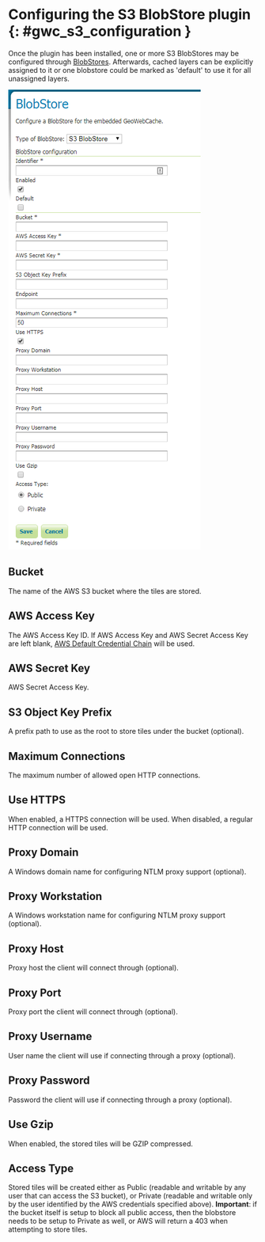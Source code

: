 # Configuring the S3 BlobStore plugin {: #gwc_s3_configuration }

Once the plugin has been installed, one or more S3 BlobStores may be configured through [BlobStores](../../geowebcache/webadmin/blobstores.md). Afterwards, cached layers can be explicitly assigned to it or one blobstore could be marked as 'default' to use it for all unassigned layers.

![](img/s3blobstore.png)

## Bucket

The name of the AWS S3 bucket where the tiles are stored.

## AWS Access Key

The AWS Access Key ID. If AWS Access Key and AWS Secret Access Key are left blank, [AWS Default Credential Chain](https://docs.aws.amazon.com/sdk-for-java/v1/developer-guide/credentials.html) will be used.

## AWS Secret Key

AWS Secret Access Key.

## S3 Object Key Prefix

A prefix path to use as the root to store tiles under the bucket (optional).

## Maximum Connections

The maximum number of allowed open HTTP connections.

## Use HTTPS

When enabled, a HTTPS connection will be used. When disabled, a regular HTTP connection will be used.

## Proxy Domain

A Windows domain name for configuring NTLM proxy support (optional).

## Proxy Workstation

A Windows workstation name for configuring NTLM proxy support (optional).

## Proxy Host

Proxy host the client will connect through (optional).

## Proxy Port

Proxy port the client will connect through (optional).

## Proxy Username

User name the client will use if connecting through a proxy (optional).

## Proxy Password

Password the client will use if connecting through a proxy (optional).

## Use Gzip

When enabled, the stored tiles will be GZIP compressed.

## Access Type

Stored tiles will be created either as Public (readable and writable by any user that can access the S3 bucket), or Private (readable and writable only by the user identified by the AWS credentials specified above). **Important**: if the bucket itself is setup to block all public access, then the blobstore needs to be setup to Private as well, or AWS will return a 403 when attempting to store tiles.
